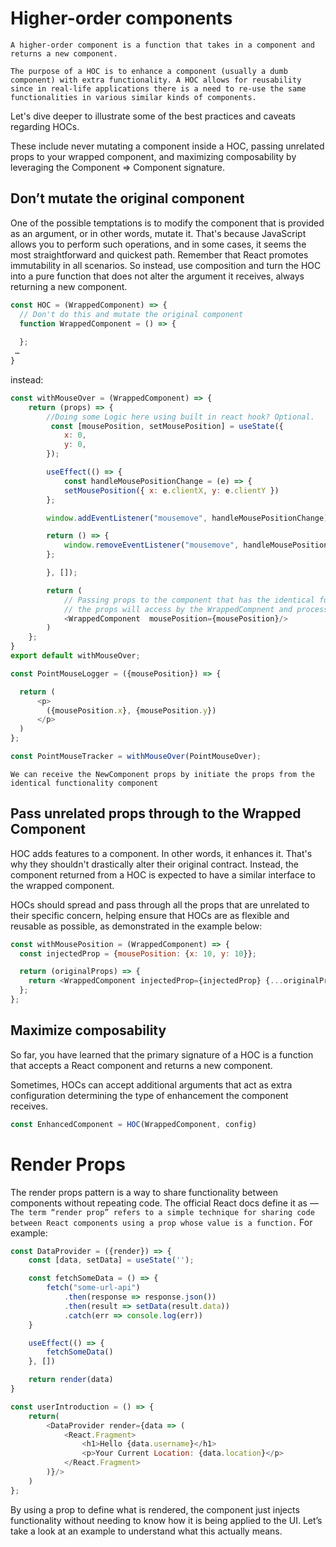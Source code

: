 # Higher-order components

`A higher-order component is a function that takes in a component and returns a new component.`

`The purpose of a HOC is to enhance a component (usually a dumb component) with extra functionality. A HOC allows for reusability since in real-life applications there is a need to re-use the same functionalities in various similar kinds of components.`

Let's dive deeper to illustrate some of the best practices and caveats regarding HOCs.

These include never mutating a component inside a HOC, passing unrelated props to your wrapped component, and maximizing composability by leveraging the Component => Component signature.

## Don’t mutate the original component
One of the possible temptations is to modify the component that is provided as an argument, or in other words, mutate it. That's because JavaScript allows you to perform such operations, and in some cases, it seems the most straightforward and quickest path. Remember that React promotes immutability in all scenarios. So instead, use composition and turn the HOC into a pure function that does not alter the argument it receives, always returning a new component.
```js
const HOC = (WrappedComponent) => {
  // Don't do this and mutate the original component
  function WrappedComponent = () => {
    
  }; 
 …
}
```
instead:
```js
const withMouseOver = (WrappedComponent) => {
    return (props) => {
        //Doing some Logic here using built in react hook? Optional.
         const [mousePosition, setMousePosition] = useState({
            x: 0,
            y: 0,
        });

        useEffect(() => {
            const handleMousePositionChange = (e) => {
            setMousePosition({ x: e.clientX, y: e.clientY })
        };

        window.addEventListener("mousemove", handleMousePositionChange);

        return () => {
            window.removeEventListener("mousemove", handleMousePositionChange);
        };

        }, []);

        return (
            // Passing props to the component that has the identical funcionalities
            // the props will access by the WrappedCompnent and process the data.
            <WrappedComponent  mousePosition={mousePosition}/>
        )
    }; 
}
export default withMouseOver;
```
```js
const PointMouseLogger = ({mousePosition}) => {

  return (
      <p>
        ({mousePosition.x}, {mousePosition.y})
      </p>
  )
};

const PointMouseTracker = withMouseOver(PointMouseOver);

```
`We can receive the NewComponent props by initiate the props from the identical functionality component`

## Pass unrelated props through to the Wrapped Component
HOC adds features to a component. In other words, it enhances it. That's why they shouldn't drastically alter their original contract. Instead, the component returned from a HOC is expected to have a similar interface to the wrapped component.

HOCs should spread and pass through all the props that are unrelated to their specific concern, helping ensure that HOCs are as flexible and reusable as possible, as demonstrated in the example below:
```js
const withMousePosition = (WrappedComponent) => {
  const injectedProp = {mousePosition: {x: 10, y: 10}};

  return (originalProps) => {
    return <WrappedComponent injectedProp={injectedProp} {...originalProps} />;
  };
};
```

## Maximize composability
So far, you have learned that the primary signature of a HOC is a function that accepts a React component and returns a new component.

Sometimes, HOCs can accept additional arguments that act as extra configuration determining the type of enhancement the component receives.
```js
const EnhancedComponent = HOC(WrappedComponent, config)
```

# Render Props
The render props pattern is a way to share functionality between components without repeating code. The official React docs define it as — <br/>
`The term “render prop” refers to a simple technique for sharing code between React components using a prop whose value is a function.`
For example:
```js
const DataProvider = ({render}) => {
    const [data, setData] = useState('');

    const fetchSomeData = () => {
        fetch("some-url-api")
            .then(response => response.json())
            .then(result => setData(result.data))
            .catch(err => console.log(err)) 
    }

    useEffect(() => {  
        fetchSomeData()
    }, [])

    return render(data)
}

const userIntroduction = () => {
    return(
        <DataProvider render={data => (
            <React.Fragment>
                <h1>Hello {data.username}</h1>
                <p>Your Current Location: {data.location}</p>
            </React.Fragment>
        )}/>
    )
};
```
By using a prop to define what is rendered, the component just injects functionality without needing to know how it is being applied to the UI. Let’s take a look at an example to understand what this actually means.